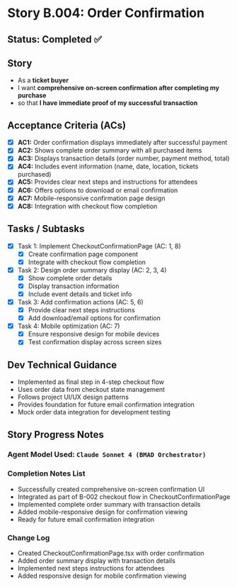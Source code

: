 # Story B.004: Order Confirmation

## Status: Completed ✅

## Story

- As a **ticket buyer**
- I want **comprehensive on-screen confirmation after completing my purchase**
- so that **I have immediate proof of my successful transaction**

## Acceptance Criteria (ACs)

- [x] **AC1:** Order confirmation displays immediately after successful payment
- [x] **AC2:** Shows complete order summary with all purchased items
- [x] **AC3:** Displays transaction details (order number, payment method, total)
- [x] **AC4:** Includes event information (name, date, location, tickets purchased)
- [x] **AC5:** Provides clear next steps and instructions for attendees
- [x] **AC6:** Offers options to download or email confirmation
- [x] **AC7:** Mobile-responsive confirmation page design
- [x] **AC8:** Integration with checkout flow completion

## Tasks / Subtasks

- [x] Task 1: Implement CheckoutConfirmationPage (AC: 1, 8)
  - [x] Create confirmation page component
  - [x] Integrate with checkout flow completion
- [x] Task 2: Design order summary display (AC: 2, 3, 4)
  - [x] Show complete order details
  - [x] Display transaction information
  - [x] Include event details and ticket info
- [x] Task 3: Add confirmation actions (AC: 5, 6)
  - [x] Provide clear next steps instructions
  - [x] Add download/email options for confirmation
- [x] Task 4: Mobile optimization (AC: 7)
  - [x] Ensure responsive design for mobile devices
  - [x] Test confirmation display across screen sizes

## Dev Technical Guidance

- Implemented as final step in 4-step checkout flow
- Uses order data from checkout state management
- Follows project UI/UX design patterns
- Provides foundation for future email confirmation integration
- Mock order data integration for development testing

## Story Progress Notes

### Agent Model Used: `Claude Sonnet 4 (BMAD Orchestrator)`

### Completion Notes List

- Successfully created comprehensive on-screen confirmation UI
- Integrated as part of B-002 checkout flow in CheckoutConfirmationPage
- Implemented complete order summary with transaction details
- Added mobile-responsive design for confirmation viewing
- Ready for future email confirmation integration

### Change Log

- Created CheckoutConfirmationPage.tsx with order confirmation
- Added order summary display with transaction details
- Implemented next steps instructions for attendees
- Added responsive design for mobile confirmation viewing 